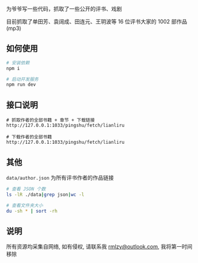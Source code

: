 为爷爷写一些代码，抓取了一些公开的评书、戏剧

目前抓取了单田芳、袁阔成、田连元、王玥波等 16 位评书大家的 1002 部作品(mp3)

## 如何使用
```bash
# 安装依赖
npm i

# 启动开发服务
npm run dev
```

## 接口说明
```
# 抓取作者的全部书籍 + 章节 + 下载链接
http://127.0.0.1:1033/pingshu/fetch/lianliru

# 下载作者的全部书籍
http://127.0.0.1:1033/pingshu/fetch/lianliru
```

## 其他

`data/author.json` 为所有评书作者的作品链接

```bash
# 查看 JSON 个数
ls -lR ./data|grep json|wc -l

# 查看文件夹大小
du -sh * | sort -rh
```

## 说明
所有资源均采集自网络, 如有侵权, 请联系我 rmlzy@outlook.com, 我将第一时间移除
